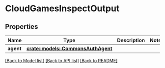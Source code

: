 # CloudGamesInspectOutput

## Properties

Name | Type | Description | Notes
------------ | ------------- | ------------- | -------------
**agent** | [**crate::models::CommonsAuthAgent**](CommonsAuthAgent.md) |  | 

[[Back to Model list]](../README.md#documentation-for-models) [[Back to API list]](../README.md#documentation-for-api-endpoints) [[Back to README]](../README.md)



